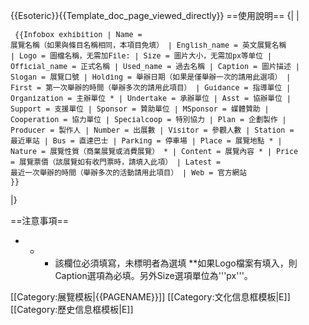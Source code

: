 <includeonly>{{Esoteric}}</includeonly><noinclude>{{Template_doc_page_viewed_directly}}</noinclude>
==使用說明==
{|
|<small><pre>
{{Infobox exhibition
| Name = 展覽名稱（如果與條目名稱相同，本項目免填）
| English_name = 英文展覽名稱
| Logo = 圖檔名稱，无需加File:
| Size = 圖片大小，无需加px等单位
| Official_name = 正式名稱
| Used_name = 過去名稱
| Caption = 圖片描述
| Slogan = 展覽口號
| Holding = 舉辦日期（如果是僅舉辦一次的請用此選項）
| First = 第一次舉辦的時間（舉辦多次的請用此項目）
| Guidance = 指導單位
| Organization = 主辦單位 *
| Undertake = 承辦單位
| Asst = 協辦單位
| Support = 支援單位
| Sponsor = 贊助單位
| MSponsor = 媒體贊助
| Cooperation = 協力單位
| Specialcoop = 特別協力
| Plan = 企劃製作
| Producer = 製作人
| Number = 出展數
| Visitor = 參觀人數
| Station = 最近車站
| Bus = 直達巴士
| Parking = 停車場
| Place = 展覽地點 *
| Nature = 展覽性質（商業展覽或消費展覽） *
| Content = 展覽內容 *
| Price = 展覽票價（該展覽如有收門票時，請填入此項）
| Latest = 最近一次舉辦的時間（舉辦多次的活動請用此項目）
| Web = 官方網站
}}</pre></small>
|}

==注意事項==
* * - 該欄位必須填寫，未標明者為選填
**如果Logo檔案有填入，則Caption選項為必填。另外Size選項單位為'''px'''。
<includeonly>
[[Category:展覽模板|{{PAGENAME}}]]
[[Category:文化信息框模板|E]]
[[Category:歷史信息框模板|E]]
</includeonly>
